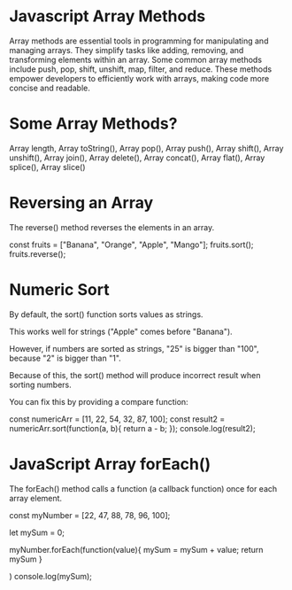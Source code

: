 
#     Javascript Array Methods

Array methods are essential tools in programming for manipulating and managing arrays. They simplify tasks like adding, removing, and transforming elements within an array. Some common array methods include push, pop, shift, unshift, map, filter, and reduce. These methods empower developers to efficiently work with arrays, making code more concise and readable.


# Some Array Methods?

Array length,
Array toString(), 
Array pop(), 
Array push(),
Array shift(),
Array unshift(),
Array join(),
Array delete(),
Array concat(),
Array flat(),
Array splice(),
Array slice()

# Reversing an Array
The reverse() method reverses the elements in an array.
           
 const fruits = ["Banana", "Orange", "Apple", "Mango"];
fruits.sort();
fruits.reverse();


#  Numeric Sort
By default, the sort() function sorts values as strings.

This works well for strings ("Apple" comes before "Banana").

However, if numbers are sorted as strings, "25" is bigger than "100", because "2" is bigger than "1".

Because of this, the sort() method will produce incorrect result when sorting numbers.

You can fix this by providing a compare function:

const numericArr = [11, 22, 54, 32, 87, 100];
const result2 = numericArr.sort(function(a, b){
    return a - b;
});
console.log(result2);


# JavaScript Array forEach()
The forEach() method calls a function (a callback function) once for each array element.

const myNumber = [22, 47, 88, 78, 96, 100];


let mySum = 0;

myNumber.forEach(function(value){
    mySum = mySum + value;
    return mySum
}

)
console.log(mySum);
